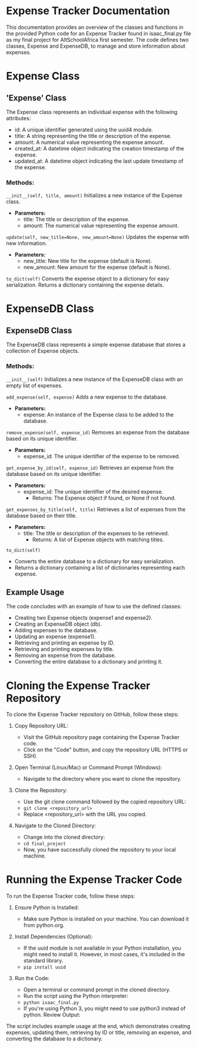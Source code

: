 # Expense Tracker Documentation
This documentation provides an overview of the classes and functions in the provided Python code for an Expense Tracker found in isaac_final.py file as my final project for AltSchoolAfrica first semester. The code defines two classes, Expense and ExpenseDB, to manage and store information about expenses.

# Expense Class
## 'Expense' Class
The Expense class represents an individual expense with the following attributes:

- id: A unique identifier generated using the uuid4 module.
- title: A string representing the title or description of the expense.
- amount: A numerical value representing the expense amount.
- created_at: A datetime object indicating the creation timestamp of the expense.
- updated_at: A datetime object indicating the last update timestamp of the expense.

### Methods:
```__init__(self, title, amount)```
Initializes a new instance of the Expense class.
- **Parameters:**
    - title: The title or description of the expense.
    - amount: The numerical value representing the expense amount.

```update(self, new_title=None, new_amount=None)```
Updates the expense with new information.

- **Parameters:**
    - new_title: New title for the expense (default is None).
    - new_amount: New amount for the expense (default is None).

```to_dict(self)```
Converts the expense object to a dictionary for easy serialization.
Returns a dictionary containing the expense details.

# ExpenseDB Class
## ExpenseDB Class

The ExpenseDB class represents a simple expense database that stores a collection of Expense objects.

### Methods:
```__init__(self)```
Initializes a new instance of the ExpenseDB class with an empty list of expenses.

```add_expense(self, expense)```
Adds a new expense to the database.

- **Parameters:**
    - expense: An instance of the Expense class to be added to the database.

```remove_expense(self, expense_id)```
Removes an expense from the database based on its unique identifier.
- **Parameters:**
    - expense_id: The unique identifier of the expense to be removed.

```get_expense_by_id(self, expense_id)```
Retrieves an expense from the database based on its unique identifier.

- **Parameters:**
  - expense_id: The unique identifier of the desired expense.
    - Returns: The Expense object if found, or None if not found.

```get_expenses_by_title(self, title)```
Retrieves a list of expenses from the database based on their title.

- **Parameters:**
    - title: The title or description of the expenses to be retrieved.
      - Returns: A list of Expense objects with matching titles.

```to_dict(self)```
- Converts the entire database to a dictionary for easy serialization.
- Returns a dictionary containing a list of dictionaries representing each expense.

## Example Usage
The code concludes with an example of how to use the defined classes:

- Creating two Expense objects (expense1 and expense2).
- Creating an ExpenseDB object (db).
- Adding expenses to the database.
- Updating an expense (expense1).
- Retrieving and printing an expense by ID.
- Retrieving and printing expenses by title.
- Removing an expense from the database.
- Converting the entire database to a dictionary and printing it.


# Cloning the Expense Tracker Repository
To clone the Expense Tracker repository on GitHub, follow these steps:

1. Copy Repository URL:
    - Visit the GitHub repository page containing the Expense Tracker code.
    - Click on the "Code" button, and copy the repository URL (HTTPS or SSH).

2. Open Terminal (Linux/Mac) or Command Prompt (Windows):
    - Navigate to the directory where you want to clone the repository.

3. Clone the Repository:
    - Use the git clone command followed by the copied repository URL:
    - ```git clone <repository_url>```
    - Replace <repository_url> with the URL you copied.

4. Navigate to the Cloned Directory:
    - Change into the cloned directory:
    - ```cd final_project```
    - Now, you have successfully cloned the repository to your local machine.

# Running the Expense Tracker Code

To run the Expense Tracker code, follow these steps:

1. Ensure Python is Installed:
    - Make sure Python is installed on your machine. You can download it from python.org.

2. Install Dependencies (Optional):
    - If the uuid module is not available in your Python installation, you might need to install it. However, in most cases, it's included in the standard library.
    - ```pip install uuid```

3. Run the Code:
    - Open a terminal or command prompt in the cloned directory.
    - Run the script using the Python interpreter:
    - ```python isaac_final.py```
    - If you're using Python 3, you might need to use python3 instead of python. Review Output:

The script includes example usage at the end, which demonstrates creating expenses, updating them, retrieving by ID or title, removing an expense, and converting the database to a dictionary.

